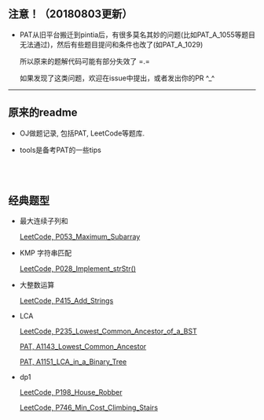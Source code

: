 ##  注意！（20180803更新）

*	PAT从旧平台搬迁到pintia后，有很多莫名其妙的问题(比如PAT_A_1055等题目无法通过)，然后有些题目提问和条件也改了(如PAT_A_1029)

	所以原来的题解代码可能有部分失效了 =.=

	如果发现了这类问题，欢迎在issue中提出，或者发出你的PR ^_^

------

##  原来的readme

*	OJ做题记录, 包括PAT, LeetCode等题库.

*	tools是备考PAT的一些tips

<br><br>

##  经典题型

*	最大连续子列和

	[LeetCode, P053_Maximum_Subarray](https://github.com/jJayyyyyyy/OJ/blob/master/LeetCode/001-100/P053_Maximum_Subarray.cpp)

*	KMP 字符串匹配

	[LeetCode, P028_Implement_strStr()](https://github.com/jJayyyyyyy/OJ/blob/master/LeetCode/001-100/P028_Implement_strStr().cpp)
	
*	大整数运算

	[LeetCode, P415_Add_Strings](https://github.com/jJayyyyyyy/OJ/blob/master/LeetCode/401-500/P415_Add_Strings.cpp)

*	LCA

	[LeetCode, P235_Lowest_Common_Ancestor_of_a_BST](https://github.com/jJayyyyyyy/OJ/blob/master/LeetCode/201-300/P235_Lowest_Common_Ancestor_of_a_BST.cpp)

	[PAT, A1143_Lowest_Common_Ancestor](https://github.com/jJayyyyyyy/OJ/tree/master/PAT/advanced_level/1143_Lowest_Common_Ancestor)

	[PAT, A1151_LCA_in_a_Binary_Tree](https://github.com/jJayyyyyyy/OJ/blob/master/PAT/advanced_level/1151_LCA_in_a_Binary_Tree/1151_LCA_in_a_Binary_Tree.cpp)

*	dp1

	[LeetCode, P198_House_Robber](https://github.com/jJayyyyyyy/OJ/blob/master/LeetCode/001-100/P192_House_Robber.cpp)

	[LeetCode, P746_Min_Cost_Climbing_Stairs](https://github.com/jJayyyyyyy/OJ/blob/master/LeetCode/701-800/P746_Min_Cost_Climbing_Stairs_*.cpp)